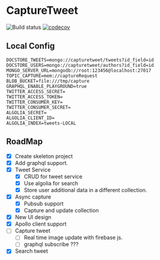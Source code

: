 # CaptureTweet

![Build status](https://github.com/rayyildiz/capture-tweet/workflows/ci/badge.svg)
[![codecov](https://codecov.io/gh/rayyildiz/capture-tweet/branch/master/graph/badge.svg?token=58YR43PZFS)](https://codecov.io/gh/rayyildiz/capture-tweet)



## Local Config

```dotenv
DOCSTORE_TWEETS=mongo://capturetweet/tweets?id_field=id
DOCSTORE_USERS=mongo://capturetweet/authors?id_field=id
MONGO_SERVER_URL=mongodb://root:123456@localhost:27017
TOPIC_CAPTURE=mem://captureRequest
BLOB_BUCKET=file:///tmp/capture
GRAPHQL_ENABLE_PLAYGROUND=true
TWITTER_ACCESS_SECRET=
TWITTER_ACCESS_TOKEN=
TWITTER_CONSUMER_KEY=
TWITTER_CONSUMER_SECRET=
ALGOLIA_SECRET=
ALGOLIA_CLIENT_ID=
ALGOLIA_INDEX=tweets-LOCAL
```

## RoadMap

- [x] Create skeleton project
- [x] Add graphql support.
- [x] Tweet Service
  - [x] CRUD for tweet service
  - [x] Use algolia for search
  - [x] Store user additional data in a different collection.
- [x] Async capture 
  - [x] Pubsub support
  - [x] Capture and update collection
- [x] New UI design
- [x] Apollo client support
- [ ] Capture tweet 
  - [ ] Real time image update with firebase js.
  - [ ] graphql subscribe ??? 
- [x] Search tweet
